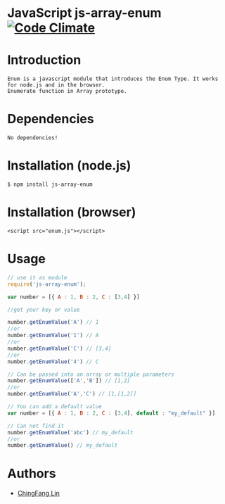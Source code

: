 

# JavaScript js-array-enum [![Code Climate](https://codeclimate.com/github/chingfanglin/js-array-enum.svg)](https://codeclimate.com/github/chingfanglin/js-array-enum)

# Introduction

	Enum is a javascript module that introduces the Enum Type. It works for node.js and in the browser.
	Enumerate function in Array prototype.

# Dependencies

	No dependencies!

# Installation (node.js)

    $ npm install js-array-enum

# Installation (browser)

    <script src="enum.js"></script>

# Usage

````js
// use it as module
require('js-array-enum');

var number = [{ A : 1, B : 2, C : [3,4] }]

//get your key or value

number.getEnumValue('A') // 1
//or
number.getEnumValue('1') // A
//or
number.getEnumValue('C') // [3,4]
//or
number.getEnumValue('4') // C

// Can be passed into an array or multiple parameters
number.getEnumValue(['A','B']) // [1,2]
//or
number.getEnumValue('A','C') // [1,[1,2]]

// You can add a default value
var number = [{ A : 1, B : 2, C : [3,4], default : "my_default" }]

// Can not find it
number.getEnumValue('abc') // my_default
//or
number.getEnumValue() // my_default

````


# Authors
* [ChingFang Lin](https://github.com/chingfanglin)
